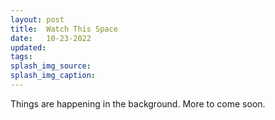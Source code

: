 ```yaml
---
layout: post
title:  Watch This Space
date:   10-23-2022
updated: 
tags: 
splash_img_source: 
splash_img_caption: 
---
```

Things are happening in the background. More to come soon.